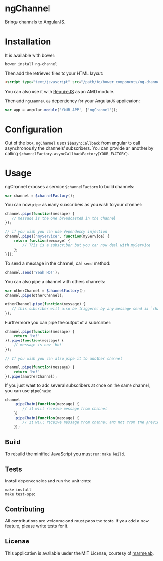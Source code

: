 ngChannel
===============

Brings channels to AngularJS.

# Installation

It is available with bower:

```
bower install ng-channel
```

Then add the retrieved files to your HTML layout:

```html
<script type="text/javascript" src="/path/to/bower_components/ng-channel/ng-channel.min.js"></script>
```

You can also use it with [RequireJS](http://requirejs.org/) as an AMD module.

Then add `ngChannel` as dependency for your AngularJS application:

```javascript
var app = angular.module('YOUR_APP', ['ngChannel']);
```

# Configuration

Out of the box, `ngChannel` uses `$$asyncCallback` from angular to call asynchronously the channels' subscribers. You can provide an another by calling `$channelFactory.asyncCallbackFactory(YOUR_FACTORY)`.

# Usage

ngChannel exposes a service `$channelFactory` to build channels:

```javascript
var channel = $channelFactory();
```

You can now `pipe` as many subscribers as you wish to your channel:

```javascript
channel.pipe(function(message) {
   // message is the one broadcasted in the channel
});

// if you wish you can use dependency injection
channel.pipe(['myService', function(myService) {
    return function(message) {
        // This is a subscriber but you can now deal with myService
    };
}]);
```

To send a message in the channel, call `send` method:

```javascript
channel.send('Yeah Ho!');
```

You can also pipe a channel with others channels:

```javascript
var otherChannel = $channelFactory();
channel.pipe(otherChannel);

otherChannel.pipe(function(message) {
   // this subcriber will also be triggered by any message send in `channel`
});
```

Furthermore you can pipe the output of a subscriber:

```javascript
channel.pipe(function(message) {
    return 'Ho!'
}).pipe(function(message) {
    // message is now `Ho!`
});

// If you wish you can also pipe it to another channel

channel.pipe(function(message) {
    return 'Ho!'
}).pipe(anotherChannel);
```

If you just want to add several subscribers at once on the same channel, you can use `pipeChain`:

```javascript
channel
    .pipeChain(function(message) {
        // it will receive message from channel
    })
    .pipeChain(function(message) {
        // it will receive message from channel and not from the previous subscriber
    });
```

Build
------

To rebuild the minified JavaScript you must run: `make build`.

Tests
-----
Install dependencies and run the unit tests:

```
make install
make test-spec
```

Contributing
------------

All contributions are welcome and must pass the tests. If you add a new feature, please write tests for it.

License
-------

This application is available under the MIT License, courtesy of [marmelab](http://marmelab.com).
